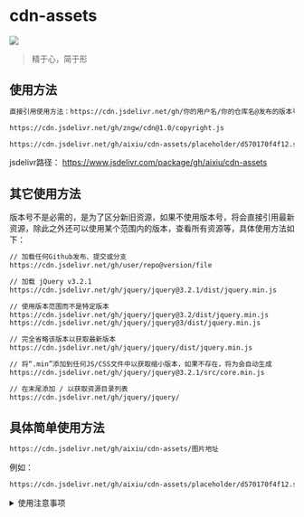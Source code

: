 # cdn-assets

[![](https://data.jsdelivr.com/v1/package/gh/aixiu/cdn-assets/badge?style=rounded)](https://www.jsdelivr.com/package/gh/aixiu/cdn-assets)

> 精于心，简于形

## 使用方法

```html
直接引用使用方法：https://cdn.jsdelivr.net/gh/你的用户名/你的仓库名@发布的版本号/文件路径
```

```html
https://cdn.jsdelivr.net/gh/zngw/cdn@1.0/copyright.js
```

```html
https://cdn.jsdelivr.net/gh/aixiu/cdn-assets/placeholder/d570170f4f12.svg
```

jsdelivr路径： https://www.jsdelivr.com/package/gh/aixiu/cdn-assets

## 其它使用方法

版本号不是必需的，是为了区分新旧资源，如果不使用版本号，将会直接引用最新资源，除此之外还可以使用某个范围内的版本，查看所有资源等，具体使用方法如下：

```html
// 加载任何Github发布、提交或分支
https://cdn.jsdelivr.net/gh/user/repo@version/file

// 加载 jQuery v3.2.1
https://cdn.jsdelivr.net/gh/jquery/jquery@3.2.1/dist/jquery.min.js

// 使用版本范围而不是特定版本
https://cdn.jsdelivr.net/gh/jquery/jquery@3.2/dist/jquery.min.js
https://cdn.jsdelivr.net/gh/jquery/jquery@3/dist/jquery.min.js

// 完全省略该版本以获取最新版本
https://cdn.jsdelivr.net/gh/jquery/jquery/dist/jquery.min.js

// 将“.min”添加到任何JS/CSS文件中以获取缩小版本，如果不存在，将为会自动生成
https://cdn.jsdelivr.net/gh/jquery/jquery@3.2.1/src/core.min.js

// 在末尾添加 / 以获取资源目录列表
https://cdn.jsdelivr.net/gh/jquery/jquery/

```

## 具体简单使用方法

```html
https://cdn.jsdelivr.net/gh/aixiu/cdn-assets/图片地址
```

例如：

```html
https://cdn.jsdelivr.net/gh/aixiu/cdn-assets/placeholder/d570170f4f12.svg
```

<details>
<summary>使用注意事项</summary><br>
<p>使用前请看下面的使用政策</p>
https://www.jsdelivr.com/terms/acceptable-use-policy-jsdelivr-net

第4条写明禁止的使用行为其中就包括存放视频、文件备份或者其他大量的文件。所以不要试图在jsdelivr存放太大的媒体文件！随时会被阻断连接！

上面一条还有一条禁止的行为是说开设一个图床并且使用jsdelivr存储上传的图片。所以也不要当图床用！

此外，第5条也强调在国内使用jsdelivr一定要遵纪守法。违规内容会被不警告直接封停！

</details>